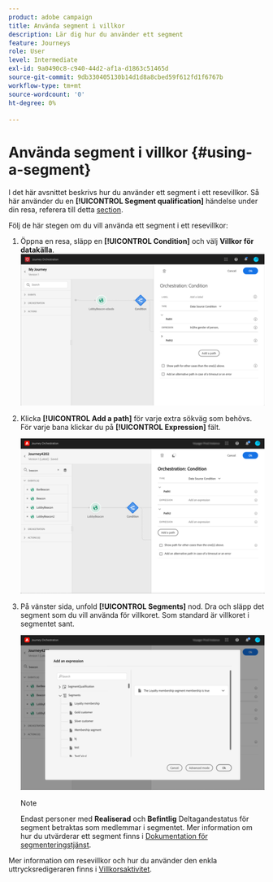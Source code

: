 ```yaml
---
product: adobe campaign
title: Använda segment i villkor
description: Lär dig hur du använder ett segment
feature: Journeys
role: User
level: Intermediate
exl-id: 9a0490c8-c940-44d2-af1a-d1863c51465d
source-git-commit: 9db330405130b14d1d8a8cbed59f612fd1f6767b
workflow-type: tm+mt
source-wordcount: '0'
ht-degree: 0%

---
```


# Använda segment i villkor {#using-a-segment}

I det här avsnittet beskrivs hur du använder ett segment i ett resevillkor. Så här använder du en **[!UICONTROL Segment qualification]** händelse under din resa, referera till detta [section](../building-journeys/segment-qualification-events.md).

Följ de här stegen om du vill använda ett segment i ett resevillkor:

1. Öppna en resa, släpp en **[!UICONTROL Condition]** och välj **Villkor för datakälla**.
   ![](../assets/journey47.png)

1. Klicka **[!UICONTROL Add a path]** för varje extra sökväg som behövs. För varje bana klickar du på **[!UICONTROL Expression]** fält.

   ![](../assets/segment3.png)

1. På vänster sida, unfold **[!UICONTROL Segments]** nod. Dra och släpp det segment som du vill använda för villkoret. Som standard är villkoret i segmentet sant.

   ![](../assets/segment4.png)

   >[!NOTE]
   >
   >Endast personer med **Realiserad** och **Befintlig** Deltagandestatus för segment betraktas som medlemmar i segmentet. Mer information om hur du utvärderar ett segment finns i [Dokumentation för segmenteringstjänst](https://experienceleague.adobe.com/docs/experience-platform/segmentation/tutorials/evaluate-a-segment.html?lang=en#interpret-segment-results).

Mer information om resevillkor och hur du använder den enkla uttrycksredigeraren finns i [Villkorsaktivitet](../building-journeys/condition-activity.md#about_condition).
